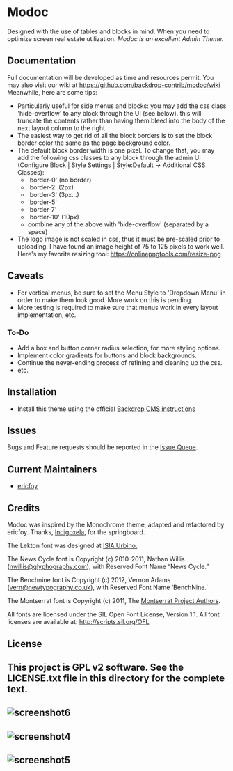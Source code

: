 # Modoc

Designed with the use of tables and blocks in mind. 
When you need to optimize screen real estate utilization.
*Modoc is an excellent Admin Theme.*

## Documentation

Full documentation will be developed as time and resources permit. You may also visit our wiki at https://github.com/backdrop-contrib/modoc/wiki
Meanwhile, here are some tips:
- Particularly useful for side menus and blocks: you may add the css class 'hide-overflow' to any block through the UI (see below). this will truncate the contents rather than having them bleed into the body of the next layout column to the right.
- The easiest way to get rid of all the block borders is to set the block border color the same as the page background color.
- The default block border width is one pixel. To change that, you may add the following css classes to any block through the admin UI (Configure Block | Style Settings | Style:Default -> Additional CSS Classes):
  - 'border-0' (no border)
  - 'border-2' (2px)
  - 'border-3' (3px...)
  - 'border-5'
  - 'border-7'
  - 'border-10' (10px)
  - combine any of the above with 'hide-overflow' (separated by a space)
- The logo image is not scaled in css, thus it must be pre-scaled prior to uploading. I have found an image height of 75 to 125 pixels to work well. Here's my favorite resizing tool: https://onlinepngtools.com/resize-png

## Caveats

- For vertical menus, be sure to set the Menu Style to 'Dropdown Menu' in order to make them look good. More work on this is pending.
- More testing is required to make sure that menus work in every layout implementation, etc.
### To-Do
- Add a box and button corner radius selection, for more styling options.
- Implement color gradients for buttons and block backgrounds.
- Continue the never-ending process of refining and cleaning up the css.
- etc.

## Installation

- Install this theme using the official [Backdrop CMS instructions](https://backdropcms.org/guide/themes)


## Issues

Bugs and Feature requests should be reported in the [Issue Queue](https://github.com/backdrop-contrib/modoc/issues).


## Current Maintainers

- [ericfoy](https://github.com/ericfoy)


## Credits

Modoc was inspired by the Monochrome theme, adapted and refactored by ericfoy.
Thanks, [Indigoxela](https://github.com/indigoxela), for the springboard.

The Lekton font was designed at [ISIA Urbino.](https://isiaurbino.net/istituto/english)

The News Cycle font is Copyright (c) 2010-2011, Nathan Willis (nwillis@glyphography.com),
with Reserved Font Name “News Cycle.” 

The Benchnine font is Copyright (c) 2012, Vernon Adams (vern@newtypography.co.uk), 
with Reserved Font Name ‘BenchNine.’ 

The Montserrat font is Copyright (c) 2011, The [Montserrat Project Authors](https://github.com/JulietaUla/Montserrat). 

All fonts are licensed under the SIL Open Font License, Version 1.1.
All font licenses are available at: http://scripts.sil.org/OFL

## License

This project is GPL v2 software. See the LICENSE.txt file in this directory for the complete text.
---
![screenshot6](https://user-images.githubusercontent.com/60248933/231883600-3a2a74f5-6d84-4a03-b1c2-2d216425763d.png)
---
![screenshot4](https://user-images.githubusercontent.com/60248933/231575264-6b935fdf-2c6e-47ea-855a-9ed9250bad3e.png)
---
![screenshot5](https://user-images.githubusercontent.com/60248933/232276871-79ad237f-4134-48b0-b28b-48c619a534f1.png)
---

